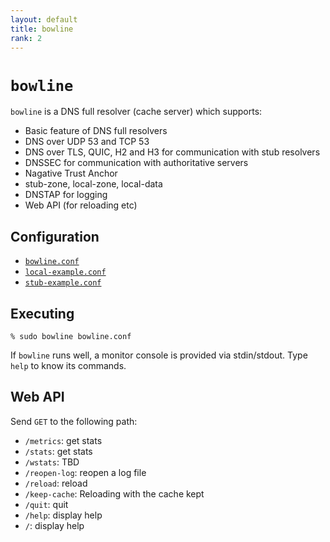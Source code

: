 ```yaml
---
layout: default
title: bowline
rank: 2
---
```


# `bowline`

`bowline` is a DNS full resolver (cache server) which supports:

* Basic feature of DNS full resolvers
* DNS over UDP 53 and TCP 53
* DNS over TLS, QUIC, H2 and H3 for communication with stub resolvers
* DNSSEC for communication with authoritative servers
* Nagative Trust Anchor
* stub-zone, local-zone, local-data
* DNSTAP for logging
* Web API (for reloading etc)

## Configuration

* [`bowline.conf`](https://github.com/iijlab/dnsext/blob/main/dnsext-bowline/bowline/bowline.conf)
* [`local-example.conf`](https://github.com/iijlab/dnsext/blob/main/dnsext-bowline/bowline/local-example.conf)
* [`stub-example.conf`](https://github.com/iijlab/dnsext/blob/main/dnsext-bowline/bowline/stub-example.conf)

## Executing

```
% sudo bowline bowline.conf
```

If `bowline` runs well, a monitor console is provided via stdin/stdout. Type `help` to know its commands.

## Web API

Send `GET` to the following path:

* `/metrics`: get stats
* `/stats`: get stats
* `/wstats`: TBD
* `/reopen-log`: reopen a log file
* `/reload`: reload
* `/keep-cache`: Reloading with the cache kept
* `/quit`: quit
* `/help`: display help
* `/`: display help
